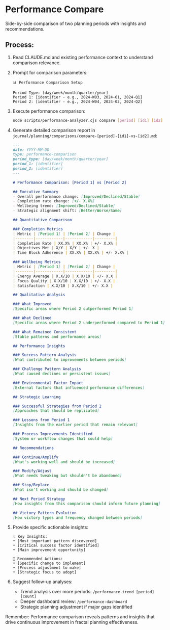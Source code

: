 # Performance Compare

Side-by-side comparison of two planning periods with insights and recommendations.

## Process:

1. Read CLAUDE.md and existing performance context to understand comparison relevance.

2. Prompt for comparison parameters:
   ```
   📊 Performance Comparison Setup
   
   Period Type: [day/week/month/quarter/year]
   Period 1: [identifier - e.g., 2024-W03, 2024-01, 2024-Q1]
   Period 2: [identifier - e.g., 2024-W04, 2024-02, 2024-Q2]
   ```

3. Execute performance comparison:
   ```bash
   node scripts/performance-analyzer.cjs compare [period] [id1] [id2]
   ```

4. Generate detailed comparison report in `journal/planning/comparisons/compare-[period]-[id1]-vs-[id2].md`:

   ```markdown
   ---
   date: YYYY-MM-DD
   type: performance-comparison
   period_type: [day/week/month/quarter/year]
   period_1: [identifier]
   period_2: [identifier]
   ---

   # Performance Comparison: [Period 1] vs [Period 2]

   ## Executive Summary
   - Overall performance change: [Improved/Declined/Stable]
   - Completion rate change: [+/- X.X%]
   - Wellbeing trend: [Improved/Declined/Stable]
   - Strategic alignment shift: [Better/Worse/Same]

   ## Quantitative Comparison

   ### Completion Metrics
   | Metric | [Period 1] | [Period 2] | Change |
   |--------|------------|------------|---------|
   | Completion Rate | XX.X% | XX.X% | +/- X.X% |
   | Objectives Met | X/Y | X/Y | +/- X |
   | Time Block Adherence | XX.X% | XX.X% | +/- X.X% |

   ### Wellbeing Metrics
   | Metric | [Period 1] | [Period 2] | Change |
   |--------|------------|------------|---------|
   | Energy Average | X.X/10 | X.X/10 | +/- X.X |
   | Focus Quality | X.X/10 | X.X/10 | +/- X.X |
   | Satisfaction | X.X/10 | X.X/10 | +/- X.X |

   ## Qualitative Analysis

   ### What Improved
   [Specific areas where Period 2 outperformed Period 1]

   ### What Declined  
   [Specific areas where Period 2 underperformed compared to Period 1]

   ### What Remained Consistent
   [Stable patterns and performance areas]

   ## Performance Insights

   ### Success Pattern Analysis
   [What contributed to improvements between periods]

   ### Challenge Pattern Analysis
   [What caused declines or persistent issues]

   ### Environmental Factor Impact
   [External factors that influenced performance differences]

   ## Strategic Learning

   ### Successful Strategies from Period 2
   [Approaches that should be replicated]

   ### Lessons from Period 1
   [Insights from the earlier period that remain relevant]

   ### Process Improvements Identified
   [System or workflow changes that could help]

   ## Recommendations

   ### Continue/Amplify
   [What's working well and should be increased]

   ### Modify/Adjust
   [What needs tweaking but shouldn't be abandoned]

   ### Stop/Replace
   [What isn't working and should be changed]

   ## Next Period Strategy
   [How insights from this comparison should inform future planning]

   ## Victory Pattern Evolution
   [How victory types and frequency changed between periods]
   ```

5. Provide specific actionable insights:
   ```
   💡 Key Insights:
   • [Most important pattern discovered]
   • [Critical success factor identified]
   • [Main improvement opportunity]

   🎯 Recommended Actions:
   • [Specific change to implement]
   • [Process adjustment to make]  
   • [Strategic focus to adopt]
   ```

6. Suggest follow-up analyses:
   - Trend analysis over more periods: `/performance-trend [period] [count]`
   - Deeper dashboard review: `/performance-dashboard`
   - Strategic planning adjustment if major gaps identified

Remember: Performance comparison reveals patterns and insights that drive continuous improvement in fractal planning effectiveness.